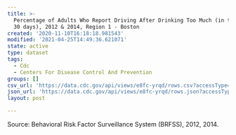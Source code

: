 ```yaml
---
title: >-
  Percentage of Adults Who Report Driving After Drinking Too Much (in the past
  30 days), 2012 & 2014, Region 1 - Boston
created: '2020-11-10T16:18:18.981543'
modified: '2021-04-25T14:49:36.621071'
state: active
type: dataset
tags:
  - Cdc
  - Centers For Disease Control And Prevention
groups: []
csv_url: 'https://data.cdc.gov/api/views/e8fc-yrqd/rows.csv?accessType=DOWNLOAD'
json_url: 'https://data.cdc.gov/api/views/e8fc-yrqd/rows.json?accessType=DOWNLOAD'
layout: post

---
```

Source: Behavioral Risk Factor Surveillance System (BRFSS), 2012, 2014.

